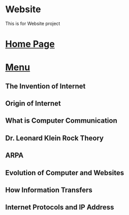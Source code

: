 # Website
This is for Website project
# [Home Page](Sections/Index.md)
# [Menu](Sections/Nav.md)

## The Invention of Internet
## Origin of Internet 
## What is Computer Communication
## Dr. Leonard Klein Rock Theory
## ARPA
## Evolution of Computer and Websites
## How Information Transfers
## Internet Protocols and IP Address


